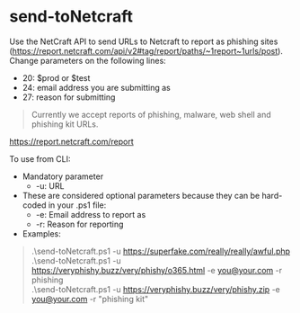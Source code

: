 # send-toNetcraft
Use the NetCraft API to send URLs to Netcraft to report as phishing sites (https://report.netcraft.com/api/v2#tag/report/paths/~1report~1urls/post).  
Change parameters on the following lines:  
- 20: $prod or $test
- 24: email address you are submitting as
- 27: reason for submitting
  
> Currently we accept reports of phishing, malware, web shell and phishing kit URLs.  

https://report.netcraft.com/report  

To use from CLI:  
- Mandatory parameter
  - -u: URL
- These are considered optional parameters because they can be hard-coded in your .ps1 file: 
  - -e: Email address to report as
  - -r: Reason for reporting  
- Examples:   
>  .\send-toNetcraft.ps1 -u https://superfake.com/really/really/awful.php  
>  .\send-toNetcraft.ps1 -u https://veryphishy.buzz/very/phishy/o365.html -e you@your.com -r phishing  
>  .\send-toNetcraft.ps1 -u https://veryphishy.buzz/very/phishy.zip -e you@your.com -r "phishing kit"
